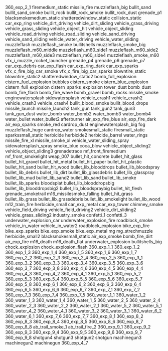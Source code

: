 360_exp_2_1
firemedium_static
missile_fire
muzzleflash_big
bullit_sand
bullit_sand_smoke
bullit_rock
bullit_rock_smoke
bullit_rock_dust
grenade_p1
blacksmokemedium_static
shatteredwindow_static
collision_static
car_exp_ring
vehicle_dirt_driving
vehicle_dirt_sliding
vehicle_grass_driving
vehicle_grass_sliding
vehicle_object_hit
vehicle_object_sliding
vehicle_road_driving
vehicle_road_sliding
vehicle_sand_driving
vehicle_sand_sliding
vehicle_water_driving
vehicle_water_sliding
muzzleflash
muzzleflash_smoke
bullitshells
muzzleflash_smoke_big
muzzleflash_m60_middle
muzzleflash_m60_side1
muzzleflash_m60_side2
muzzleflash_m60_side3
muzzleflash_m60_side4
muzzleflash_smoke_m60
vfx_i_muzzle_rocket_launcher
grenade_p4
grenade_p6
grenade_p7
car_exp_debris
car_exp_flash
car_exp_ring_dark
car_exp_sparks
vfx_c_fire_big_car_smoke
vfx_c_fire_big_car_sparks
blowntire_static
blowntire_static2
shatteredwindow_static2
bomb_full_explosion
cistern_fuel_explosion
bubbles
cistern_smoke
cistern_blue_explosion
cistern_full_explosion
cistern_sparks_explosion
tower_dust
bomb_dust
bomb_fire_flash
bomb_fire_wave
bomb_gravel
bomb_rocks
missile_smoke
enginewatersplash
sidewatersplash
vehicle_crash1
vehicle_crash2
vehicle_crash3
vehicle_crash4
bullit_blood_smoke
bullit_blood_drops
missile_launch
missile_launch2
tank_gun
tank_gun2
tank_gun3
tank_gun_dust
water_bomb
water_bomb2
water_bomb3
water_bomb4
water_bullet
water_bullet2
afterburner
air_exp_fire_blue
air_exp_fire_dark
air_exp_sparks
smoke_red
cardrop_dust
enginewatersplash_big
fog
muzzleflash_huge
cardrop_water
smokesmall_static
firesmall_static
sparkssmall_static
herbicide
herbicide2
herbicide_barrel
water_rings
missile_fire_xl
missile_smoke_xl
vehicle_water_sliding_spray
sidewatersplash_spray
smoke_blue
coca_blow
vehicle_object_sliding2
vehicle_object_sliding3
grenadetrace
mf_front_firemedium
mf_front_smokelight
weap_007
bullet_hit_concrete
bullet_hit_glass
bullet_hit_gravel
bullet_hit_metal
bullet_hit_paper
bullet_hit_plastic
bullet_hit_sand
bullet_hit_wood
bullet_lib_blooddrops
bullet_lib_bloodspray
bullet_lib_debris
bullet_lib_dirt
bullet_lib_glassdebris
bullet_lib_glasspray
bullet_lib_mud
bullet_lib_sand2
bullet_lib_sand
bullet_lib_smoke
bullet_lib_sparks
bloodsplat
bullet_lib_blooddropsbig
bullet_lib_blooddropsbig2
bullet_lib_bloodspraybig
bullet_hit_flesh
grenade_smoketrail
m16_missilesmoke_falling
bullet_hit_grass
bullet_lib_grass
bullet_lib_grassdebris
bullet_lib_smokelight
bullet_lib_wood
m12_train_fire
herbicide_small
car_exp_metal
car_exp_tower
chimney_smoke
vehicle_field_driving
vehicle_field_driving2
vehicle_dirt_sliding2
vehicle_grass_sliding2
industry_smoke
confetti_1
confetti_3
underwater_explosion_car
underwater_explosion_fire
roadblock_smoke
vehicle_in_water
vehicle_in_water2
roadblock_explosion
bike_exp_fire
bike_exp_sparks
bike_exp_smoke
bike_exp_metal
mg
mg_strechmuzzle
herbicide_small2
blacksmokesmall_static
air_exp_smoke
bomb_fire_dirt
air_exp_fire
m16_death
m16_death_flat
underwater_explosion
bullitshells_big
chock_explosion
chock_explosion_flash
360_exp_1_1
360_exp_1_2
360_exp_1_3
360_exp_1_4
360_exp_1_5
360_exp_1_6
360_exp_1_7
360_exp_2_2
360_exp_2_3
360_exp_2_4
360_exp_2_5
360_exp_3_1
360_exp_3_2
360_exp_3_3
360_exp_3_4
360_exp_3_5
360_exp_3_6
360_exp_3_7
360_exp_3_8
360_exp_4_6
360_exp_4_5
360_exp_4_4
360_exp_4_3
360_exp_4_2
360_exp_4_1
360_exp_5_1
360_exp_5_2
360_exp_5_3
360_exp_5_4
360_exp_5_5
360_exp_5_6
360_exp_5_7
360_exp_5_8
360_exp_6_1
360_exp_6_2
360_exp_6_3
360_exp_6_4
360_exp_6_5
360_exp_6_6
360_exp_6_7
360_exp_7_1
360_exp_7_2
360_exp_7_3
360_exp_7_4
360_exp_7_5
360_water_1_1
360_water_1_2
360_water_1_3
360_water_1_4
360_water_1_5
360_water_2_5
360_water_2_4
360_water_2_3
360_water_2_2
360_water_2_1
360_water_5_2
360_water_5_1
360_water_4_2
360_water_4_1
360_water_3_2
360_water_3_1
360_water_6_2
360_water_6_1
360_exp_7_6
360_exp_7_7
360_exp_8_1
360_exp_8_2
360_exp_8_3
360_exp_8_4
360_exp_8_5
360_exp_8_6
360_exp_8_7
360_exp_8_8
ab_trail_smoke_1
ab_trail_fire_2
360_exp_9_1
360_exp_9_2
360_exp_9_3
360_exp_9_4
360_exp_9_5
360_exp_9_6
360_exp_9_7
360_exp_9_8
shotgun4
shotgun3
shotgun2
shotgun
machinegun3
machinegun2
machinegun
360_exp_4_7